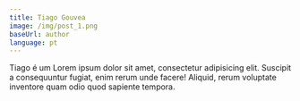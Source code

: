 ```yaml
---
title: Tiago Gouvea
image: /img/post_1.png
baseUrl: author
language: pt
---
```

Tiago é um Lorem ipsum dolor sit amet, consectetur adipisicing elit. Suscipit a consequuntur fugiat, enim rerum unde facere! Aliquid, rerum voluptate inventore quam odio quod sapiente tempora.
